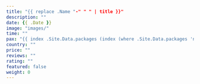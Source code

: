 ```yaml
---
title: "{{ replace .Name "-" " " | title }}"
description: ""
date: {{ .Date }}
image: "images/"
time: ""
pax: "{{ index .Site.Data.packages (index (where .Site.Data.packages 'name' .Name) 0) 'pax' }}"
country: ""
price: ""
reviews: ""
rating: ""
featured: false
weight: 0
---
```

